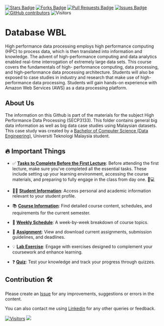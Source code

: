 
<a href="https://github.com/drshahizan/database/stargazers"><img src="https://img.shields.io/github/stars/drshahizan/database" alt="Stars Badge"/></a>
<a href="https://github.com/drshahizan/database/network/members"><img src="https://img.shields.io/github/forks/drshahizan/database" alt="Forks Badge"/></a>
<a href="https://github.com/drshahizan/database/pulls"><img src="https://img.shields.io/github/issues-pr/drshahizan/database" alt="Pull Requests Badge"/></a>
<a href="https://github.com/drshahizan/database/issues"><img src="https://img.shields.io/github/issues/drshahizan/database" alt="Issues Badge"/></a>
<a href="https://github.com/drshahizan/database/graphs/contributors"><img alt="GitHub contributors" src="https://img.shields.io/github/contributors/drshahizan/database?color=2b9348"></a>
![Visitors](https://api.visitorbadge.io/api/visitors?path=https%3A%2F%2Fgithub.com%2Fdrshahizan%2Fdatabase&labelColor=%23d9e3f0&countColor=%23697689&style=flat)

# Database WBL
High performance data processing employs high performance computing (HPC) to process data, which is then translated into information and knowledge. The advent of high-performance computing and data analytics enabled real-time interrogation of extremely large data sets. This course covers the fundamentals of high- performance computing, data processing, and high-performance data processing architecture. Students will also be exposed to case studies in industry and research that make use of high-performance data processing. Students will gain hands-on experience with Amazon Web Services (AWS) as a data processing platform.

## About Us
The information on this Github is part of the materials for the subject High Performance Data Processing (SECP3133). This folder contains general big data information as well as big data case studies using Malaysian datasets. This case study was created by a [Bachelor of Computer Science (Data Engineering)](https://comp.utm.my/secph/), Universiti Teknologi Malaysia student.

## 🔥 Important Things

- ✅ **[Tasks to Complete Before the First Lecture](./2425/materials/essentials.md)**:
Before attending the first lecture, make sure you've completed all the essential tasks. These include setting up your learning environment, accessing the course materials, and preparing to fully engage in the class from day one. 📝💻

- 🧑‍🎓 **[Student Information](./2425/student/)**: Access personal and academic information relevant to your student profile.
  
- 📚 **[Course Information](./images/CI_database_SCSP3133%2024252.pdf)**: Find detailed course content, schedules, and requirements for the current semester.

- 📅 **[Weekly Schedule](./2425/materials/schedule.md)**: A week-by-week breakdown of course topics.

- 📝 **[Assignment](./2425/assignment)**: View and download current assignments, submission guidelines, and deadlines.
  
- 💡 **[Lab Exercise](./2425/lab)**: Engage with exercises designed to complement your coursework and enhance learning.

- ❓ **[Quiz](./2425/quiz)**: Test your knowledge and track your progress through quizzes.



## Contribution 🛠️
Please create an [Issue](https://github.com/drshahizan/database/issues) for any improvements, suggestions or errors in the content.

You can also contact me using [Linkedin](https://www.linkedin.com/in/drshahizan/) for any other queries or feedback.

[![Visitors](https://api.visitorbadge.io/api/visitors?path=https%3A%2F%2Fgithub.com%2Fdrshahizan&labelColor=%23697689&countColor=%23555555&style=plastic)](https://visitorbadge.io/status?path=https%3A%2F%2Fgithub.com%2Fdrshahizan)
![](https://hit.yhype.me/github/profile?user_id=81284918)
